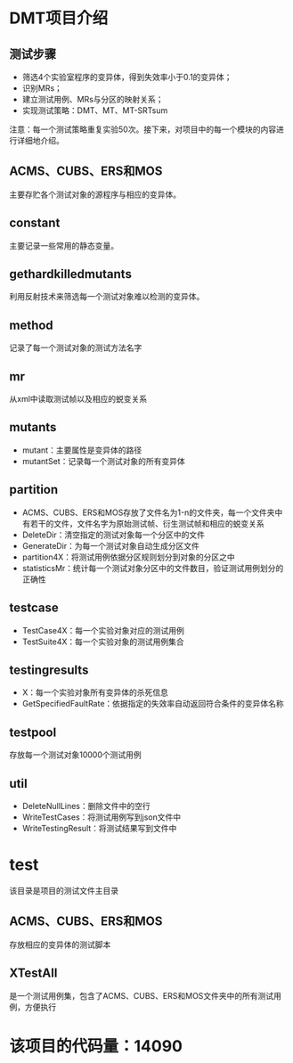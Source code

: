 # DMT项目介绍

## 测试步骤
- 筛选4个实验室程序的变异体，得到失效率小于0.1的变异体；
- 识别MRs；
- 建立测试用例、MRs与分区的映射关系；
- 实现测试策略：DMT、MT、MT-SRTsum

注意：每一个测试策略重复实验50次。接下来，对项目中的每一个模块的内容进行详细地介绍。

## ACMS、CUBS、ERS和MOS
主要存贮各个测试对象的源程序与相应的变异体。

## constant
主要记录一些常用的静态变量。

## gethardkilledmutants
利用反射技术来筛选每一个测试对象难以检测的变异体。

## method
记录了每一个测试对象的测试方法名字

## mr
从xml中读取测试帧以及相应的蜕变关系

## mutants
- mutant：主要属性是变异体的路径
- mutantSet：记录每一个测试对象的所有变异体

## partition
- ACMS、CUBS、ERS和MOS存放了文件名为1-n的文件夹，每一个文件夹中有若干的文件，文件名字为原始测试帧、衍生测试帧和相应的蜕变关系
- DeleteDir：清空指定的测试对象每一个分区中的文件
- GenerateDir：为每一个测试对象自动生成分区文件
- partition4X：将测试用例依据分区规则划分到对象的分区之中
- statisticsMr：统计每一个测试对象分区中的文件数目，验证测试用例划分的正确性

## testcase
 - TestCase4X：每一个实验对象对应的测试用例
 - TestSuite4X：每一个实验对象的测试用例集合
 
## testingresults
- X：每一个实验对象所有变异体的杀死信息
- GetSpecifiedFaultRate：依据指定的失效率自动返回符合条件的变异体名称

## testpool
存放每一个测试对象10000个测试用例

## util

- DeleteNullLines：删除文件中的空行
- WriteTestCases：将测试用例写到json文件中
- WriteTestingResult：将测试结果写到文件中

# test
该目录是项目的测试文件主目录

## ACMS、CUBS、ERS和MOS
存放相应的变异体的测试脚本

## XTestAll
是一个测试用例集，包含了ACMS、CUBS、ERS和MOS文件夹中的所有测试用例，方便执行

# 该项目的代码量：14090